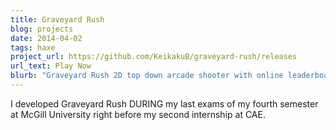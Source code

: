 ```yaml
---
title: Graveyard Rush
blog: projects
date: 2014-04-02
tags: haxe
project_url: https://github.com/KeikakuB/graveyard-rush/releases
url_text: Play Now
blurb: "Graveyard Rush 2D top down arcade shooter with online leaderboards."
---
```

I developed Graveyard Rush DURING my last exams of my fourth semester at McGill University right before my second internship at CAE.
